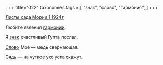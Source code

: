 +++
title="022"
taxonomies.tags = [
 "знак",
 "слово",
 "гармония",
]
+++

[Листы сада Мории 1 1924г](/agni/1924)

Любите явления [гармонии](/tags/гармония).   

Я [знак](/tags/знак) счастливый Гупта послал.   

[Слово](/tags/слово) Моё — медь сверкающая.   

Сядь — на чуткое ухо уста скажут.   

